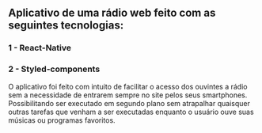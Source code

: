## Aplicativo de uma rádio web feito com as seguintes tecnologias:

### 1 - React-Native
### 2 - Styled-components

O aplicativo foi feito com intuito de facilitar o acesso dos ouvintes a rádio sem a necessidade de entrarem sempre no site pelos seus smartphones. Possibilitando ser executado em segundo plano sem atrapalhar quaisquer outras tarefas que venham a ser executadas enquanto o usuário ouve suas músicas ou programas favoritos.
